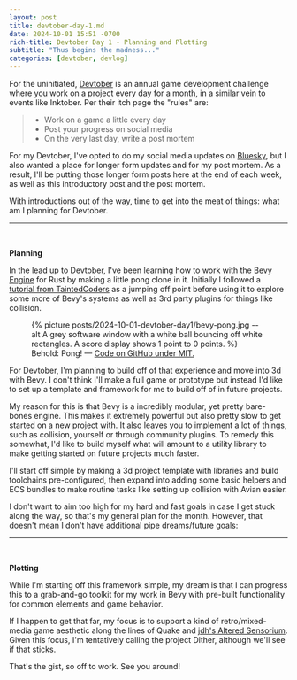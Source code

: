 ```yaml
---
layout: post
title: devtober-day-1.md
date: 2024-10-01 15:51 -0700
rich-title: Devtober Day 1 - Planning and Plotting
subtitle: "Thus begins the madness..."
categories: [devtober, devlog]
---
```


For the uninitiated, [Devtober](https://itch.io/jam/devtober-2024) is an annual game development challenge where you work on a project every day for a month, in a similar vein to events like Inktober. Per their itch page the "rules" are:

> - Work on a game a little every day
> - Post your progress on social media
> - On the very last day, write a post mortem

For my Devtober, I've opted to do my social media updates on [Bluesky](https://bsky.app/profile/realityshift.bsky.social), but I also wanted a place for longer form updates and for my post mortem. As a result, I'll be putting those longer form posts here at the end of each week, as well as this introductory post and the post mortem.

With introductions out of the way, time to get into the meat of things: what am I planning for Devtober.

---
<br>

**Planning**

In the lead up to Devtober, I've been learning how to work with the [Bevy Engine](https://bevyengine.org/) for Rust by making a little pong clone in it. Initially I followed a [tutorial from TaintedCoders](https://taintedcoders.com/bevy/pong-tutorial) as a jumping off point before using it to explore some more of Bevy's systems as well as 3rd party plugins for things like collision. 

<figure>
{% picture posts/2024-10-01-devtober-day1/bevy-pong.jpg --alt A grey software window with a white ball bouncing off white rectangles. A score display shows 1 point to 0 points. %}
<figcaption>Behold: Pong! — <a href="https://github.com/TheExistingOne/bevy-pong">Code on GitHub under MIT.</a></figcaption>
</figure>

For Devtober, I'm planning to build off of that experience and move into 3d with Bevy. I don't think I'll make a full game or prototype but instead I'd like to set up a template and framework for me to build off of in future projects. 

My reason for this is that Bevy is a incredibly modular, yet pretty bare-bones engine. This makes it extremely powerful but also pretty slow to get started on a new project with. It also leaves you to implement a lot of things, such as collision, yourself or through community plugins. To remedy this somewhat, I'd like to build myself what will amount to a utility library to make getting started on future projects much faster. 

I'll start off simple by making a 3d project template with libraries and build toolchains pre-configured, then expand into adding some basic helpers and ECS bundles to make routine tasks like setting up collision with Avian easier. 

I don't want to aim too high for my hard and fast goals in case I get stuck along the way, so that's my general plan for the month. However, that doesn't mean I don't have additional pipe dreams/future goals:

---
<br>

**Plotting**

While I'm starting off this framework simple, my dream is that I can progress this to a grab-and-go toolkit for my work in Bevy with pre-built functionality for common elements and game behavior. 

If I happen to get that far, my focus is to support a kind of retro/mixed-media game aesthetic along the lines of Quake and [jdh's Altered Sensorium](https://www.youtube.com/watch?v=PcMua73C_94). Given this focus, I'm tentatively calling the project Dither, although we'll see if that sticks.


That's the gist, so off to work. See you around!